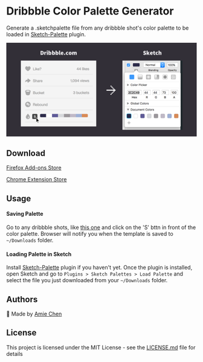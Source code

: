 # Dribbble Color Palette Generator

Generate a .sketchpalette file from any dribbble shot's color palette to be loaded in [Sketch-Palette](https://github.com/andrewfiorillo/sketch-palettes) plugin.

![Dribbble Color Palette](./example.png)

## Download

[Firefox Add-ons Store](https://addons.mozilla.org/en-US/firefox/addon/dribbble-color-generator/)

[Chrome Extension Store](https://chrome.google.com/webstore/detail/dribbble-color-generator/cineoljoghlkpmnpcjcmbbpedgjbmpac)

## Usage

#### Saving Palette
Go to any dribbble shots, like [this one](https://dribbble.com/shots/2716060-Book-Detail-Screen) and click on the 'S' bttn in front of the color palette. Browser will notify you when the template is saved to `~/Downloads` folder.

#### Loading Palette in Sketch
Install [Sketch-Palette](https://github.com/andrewfiorillo/sketch-palettes)  plugin if you haven't yet. Once the plugin is installed, open Sketch and go to `Plugins > Sketch Palettes > Load Palette` and select the file you just downloaded from your `~/Downloads` folder. 


## Authors

🐙 Made by [Amie Chen](https://www.amie-chen.com)

## License

This project is licensed under the MIT License - see the [LICENSE.md](./LICENSE.md) file for details
